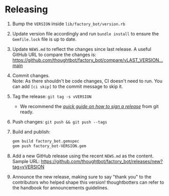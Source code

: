 # Releasing

1. Bump the `VERSION` inside `lib/factory_bot/version.rb`
1. Update version file accordingly and run `bundle install` to ensure the
   `Gemfile.lock` file is up to date.
1. Update `NEWS.md` to reflect the changes since last release.
   A useful GitHub URL to compare the changes is:
   <https://github.com/thoughtbot/factory_bot/compare/vLAST_VERSION...main>
1. Commit changes.  
   Note: As there shouldn't be code changes, CI doesn't need to run.
   You can add `[ci skip]` to the commit message to skip it.
1. Tag the release: `git tag -s vVERSION`
    - We recommend the [_quick guide on how to sign a release_] from git ready.
1. Push changes: `git push && git push --tags`
1. Build and publish:

    ```bash
    gem build factory_bot.gemspec
    gem push factory_bot-VERSION.gem
    ```

1. Add a new GitHub release using the recent `NEWS.md` as the content. Sample
   URL: <https://github.com/thoughtbot/factory_bot/releases/new?tag=vVERSION>
1. Announce the new release, making sure to say "thank you" to the contributors who helped shape this version!
   thoughtbotters can refer to the handbook for announcements guidelines.

[_quick guide on how to sign a release_]: http://gitready.com/advanced/2014/11/02/gpg-sign-releases.html

